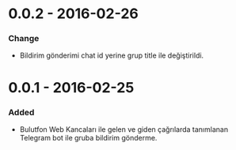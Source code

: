 ﻿# 0.0.2 - 2016-02-26
### Change
* Bildirim gönderimi chat id yerine grup title ile değiştirildi.

# 0.0.1 - 2016-02-25
### Added
* Bulutfon Web Kancaları ile gelen ve giden çağrılarda tanımlanan Telegram bot ile gruba bildirim gönderme.
